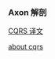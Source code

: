 ### Axon 解剖

[CQRS 译文](https://www.infoq.cn/article/WDLPjOsudOGa34JUTyS9)

[about cqrs](http://www.uml.org.cn/zjjs/201609221.asp)